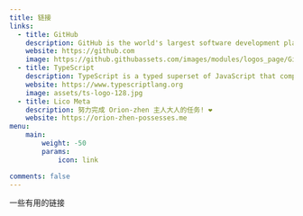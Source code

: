 ```yaml
---
title: 链接
links:
  - title: GitHub
    description: GitHub is the world's largest software development platform.
    website: https://github.com
    image: https://github.githubassets.com/images/modules/logos_page/GitHub-Mark.png
  - title: TypeScript
    description: TypeScript is a typed superset of JavaScript that compiles to plain JavaScript.
    website: https://www.typescriptlang.org
    image: assets/ts-logo-128.jpg
  - title: Lico Meta
    description: 努力完成 Orion-zhen 主人大人的任务! ❤️
    website: https://orion-zhen-possesses.me
menu:
    main: 
        weight: -50
        params:
            icon: link

comments: false
---
```


一些有用的链接
